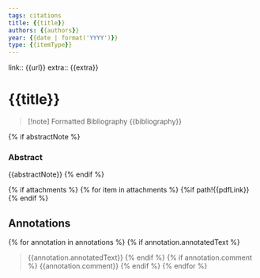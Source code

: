 ```yaml
---
tags: citations
title: {{title}}
authors: {{authors}}
year: {{date | format('YYYY')}}
type: {{itemType}}
---
```

link:: {{url}}
extra:: {{extra}}

# {{title}}

> [!note] Formatted Bibliography
> {{bibliography}}

{% if abstractNote %}
### Abstract
{{abstractNote}}
{% endif %}

{% if attachments %}
{% for item in attachments %}
{%if path!{{pdfLink}}
{% endif %}
## Annotations
{% for annotation in annotations %}
{% if annotation.annotatedText %}

> {{annotation.annotatedText}}
> {% endif %}
> {% if annotation.comment %}
> {{annotation.comment}}
{% endif %}
{% endfor %}